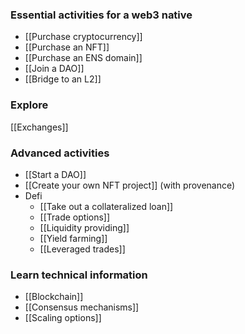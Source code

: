 ### Essential activities for a web3 native
- [[Purchase cryptocurrency]]
- [[Purchase an NFT]]
- [[Purchase an ENS domain]]
- [[Join a DAO]]
- [[Bridge to an L2]]

### Explore
[[Exchanges]]

### Advanced activities
- [[Start a DAO]]
- [[Create your own NFT project]] (with provenance)
- Defi
	- [[Take out a collateralized loan]]
	- [[Trade options]]
	- [[Liquidity providing]]
	- [[Yield farming]]
	- [[Leveraged trades]]

### Learn technical information
- [[Blockchain]]
- [[Consensus mechanisms]]
- [[Scaling options]]